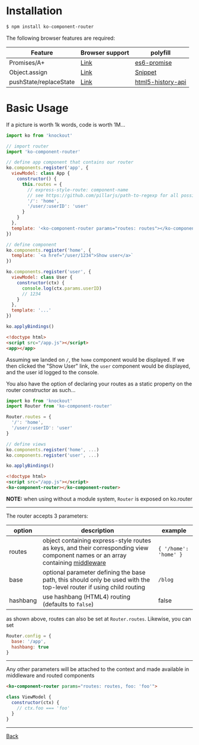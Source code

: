 # Installation
```bash
$ npm install ko-component-router
```

The following browser features are required:

Feature | Browser support | polyfill
---|---|---
Promises/A+ | [Link](https://developer.mozilla.org/en-US/docs/Web/JavaScript/Reference/Global_Objects/Promise#Browser_compatibility) | [es6-promise](https://github.com/stefanpenner/es6-promise)
Object.assign | [Link](https://developer.mozilla.org/en-US/docs/Web/JavaScript/Reference/Global_Objects/Object/assign#Browser_compatibility) | [Snippet](https://developer.mozilla.org/en-US/docs/Web/JavaScript/Reference/Global_Objects/Object/assign#Polyfill)
pushState/replaceState | [Link](https://developer.mozilla.org/en-US/docs/Web/API/History_API#Browser_compatibility) | [html5-history-api](https://github.com/devote/HTML5-History-API)

# Basic Usage

If a picture is worth 1k words, code is worth 1M...

```javascript
import ko from 'knockout'

// import router
import 'ko-component-router'

// define app component that contains our router
ko.components.register('app', {
  viewModel: class App {
    constructor() {
      this.routes = {
        // express-style-route: component-name        
        // see https://github.com/pillarjs/path-to-regexp for all possibilities
        '/': 'home',
        '/user/:userID': 'user'
      }
    }
  },
  template: '<ko-component-router params="routes: routes"></ko-component-router>'
})

// define component
ko.components.register('home', {
  template: `<a href="/user/1234">Show user</a>`
})

ko.components.register('user', {
  viewModel: class User {
    constructor(ctx) {
      console.log(ctx.params.userID)
      // 1234
    }
  },
  template: '...'
})

ko.applyBindings()
```

```html
<!doctype html>
<script src="/app.js"></script>
<app></app>
```

Assuming we landed on `/`, the `home` component would be displayed. If we then clicked
the "Show User" link, the `user` component would be displayed, and the user id logged
to the console.

You also have the option of declaring your routes as a static property on the router
constructor as such...

```javascript
import ko from 'knockout'
import Router from 'ko-component-router'

Router.routes = {
  '/': 'home',
  '/user/:userID': 'user'
}

// define views
ko.components.register('home', ...)
ko.components.register('user', ...)

ko.applyBindings()
```

```html
<!doctype html>
<script src="/app.js"></script>
<ko-component-router></ko-component-router>
```

__NOTE:__ when using without a module system, `Router` is exposed on ko.router

---

The router accepts 3 parameters:

| option | description | example |
| ------ | ----------- | ------- |
| routes | object containing express-style routes as keys, and their corresponding view component names or an array containing [middleware](./middleware.md) | `{ '/home': 'home' }` |
| base   | optional parameter defining the base path, this should only be used with the top-level router if using child routing | `/blog` |
| hashbang | use hashbang (HTML4) routing (defaults to `false`) | false |

as shown above, routes can also be set at `Router.routes`. Likewise, you can set

```javascript
Router.config = {
  base: '/app',
  hashbang: true
}
```

---

Any other parameters will be attached to the context and made available in middleware and routed components

```html
<ko-component-router params="routes: routes, foo: 'foo'">
```

```javascript
class ViewModel {
  constructor(ctx) {
    // ctx.foo === 'foo'
  }
}
```

---

[Back](./README.md)
